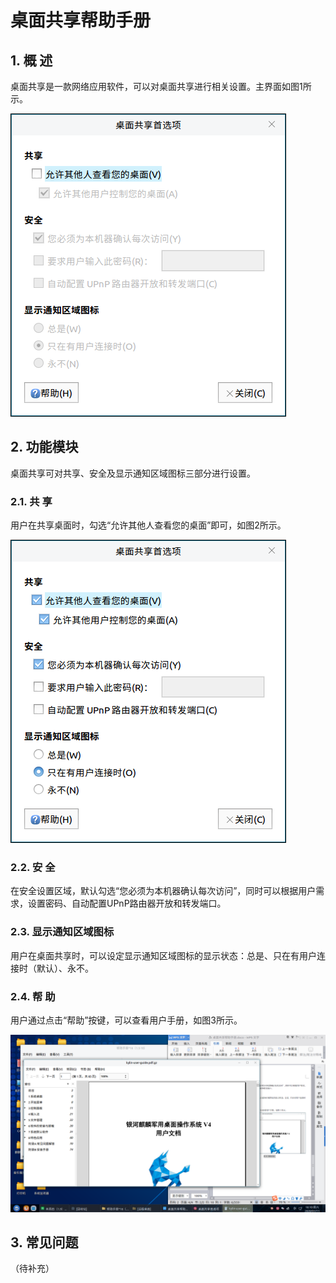 # 桌面共享帮助手册

## 1. 概 述
桌面共享是一款网络应用软件，可以对桌面共享进行相关设置。主界面如图1所示。

![图 1 桌面共享主界面](image/1.png)
## 2. 功能模块
桌面共享可对共享、安全及显示通知区域图标三部分进行设置。
### 2.1. 共 享
用户在共享桌面时，勾选“允许其他人查看您的桌面”即可，如图2所示。

![图 2 允许桌面共享](image/2.png)
### 2.2. 安 全
在安全设置区域，默认勾选“您必须为本机器确认每次访问”，同时可以根据用户需求，设置密码、自动配置UPnP路由器开放和转发端口。
### 2.3. 显示通知区域图标
用户在桌面共享时，可以设定显示通知区域图标的显示状态：总是、只在有用户连接时（默认）、永不。
### 2.4. 帮 助
用户通过点击“帮助”按键，可以查看用户手册，如图3所示。

![图 3 帮助内容-big](image/3.png)
## 3. 常见问题
（待补充）
